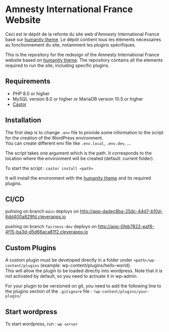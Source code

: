 # Amnesty International France Website

Ceci est le dépôt de la refonte du site web d'Amnesty International France basé sur [humanity theme](https://github.com/amnestywebsite/humanity-theme). Le dépôt contient tous les éléments nécessaires au fonctionnement du site, notamment les plugins spécifiques.

This is the repository for the redesign of the Amnesty International France website based on [humanity theme](https://github.com/amnestywebsite/humanity-theme). The repository contains all the elements required to run the site, including specific plugins.

## Requirements

- PHP 8.0 or higher
- MySQL version 8.0 or higher or MariaDB version 10.5 or higher
- [Castor](https://github.com/jolicode/castor)

## Installation

The first step is to change `.env` file to provide some information to the script for the creation of the WordPress environment.  
You can create different env file like `.env.local`, `.env.dev`, ...

The script takes one argument which is the path. It corresponds to the location where the environment will be created (default: current folder).

To start the script : `castor install <path>`

It will install the environment with the [humanity theme](https://github.com/amnestywebsite/humanity-theme) and its required plugins.

## CI/CD

puhsing on branch `main` deploys on http://app-dadec8ba-25dc-44d7-b10d-6dd400a829fd.cleverapps.io 

pushing on branch `fairness-dev` deploys on http://app-0feb7822-eaf8-4f15-ba3d-d5d66aca81f2.cleverapps.io

## Custom Plugins

A custom plugin must be developed directly in a folder under `<path>/wp-content/plugins` (example: wp-content/plugins/hello-world).  
This will allow the plugin to be loaded directly into wordpress. Note that it is not activated by default, so you need to activate it in wp-admin.

For your plugin to be versioned on git, you need to add the following line to the plugins section of the `.gitignore` file : `!wp-content/plugins/your-plugin/`

## Start wordpress

To start wordpress, run : `wp server`
